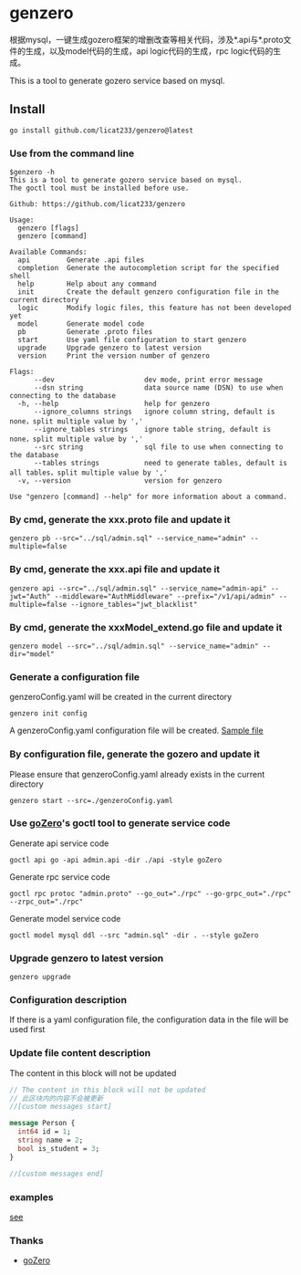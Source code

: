 # genzero

根据mysql，一键生成gozero框架的增删改查等相关代码，涉及*.api与*.proto文件的生成，以及model代码的生成，api logic代码的生成，rpc logic代码的生成。

This is a tool to generate gozero service based on mysql.

## Install

```shell
go install github.com/licat233/genzero@latest
```

### Use from the command line

```text
$genzero -h
This is a tool to generate gozero service based on mysql.
The goctl tool must be installed before use.

Github: https://github.com/licat233/genzero

Usage:
  genzero [flags]
  genzero [command]

Available Commands:
  api         Generate .api files
  completion  Generate the autocompletion script for the specified shell
  help        Help about any command
  init        Create the default genzero configuration file in the current directory
  logic       Modify logic files, this feature has not been developed yet
  model       Generate model code
  pb          Generate .proto files
  start       Use yaml file configuration to start genzero
  upgrade     Upgrade genzero to latest version
  version     Print the version number of genzero

Flags:
      --dev                      dev mode, print error message
      --dsn string               data source name (DSN) to use when connecting to the database
  -h, --help                     help for genzero
      --ignore_columns strings   ignore column string, default is none，split multiple value by ','
      --ignore_tables strings    ignore table string, default is none，split multiple value by ','
      --src string               sql file to use when connecting to the database
      --tables strings           need to generate tables, default is all tables，split multiple value by ','
  -v, --version                  version for genzero

Use "genzero [command] --help" for more information about a command.
```

### By cmd, generate the xxx.proto file and update it

```shell
genzero pb --src="../sql/admin.sql" --service_name="admin" --multiple=false
```

### By cmd, generate the xxx.api file and update it

```shell
genzero api --src="../sql/admin.sql" --service_name="admin-api" --jwt="Auth" --middleware="AuthMiddleware" --prefix="/v1/api/admin" --multiple=false --ignore_tables="jwt_blacklist"
```

### By cmd, generate the xxxModel_extend.go file and update it

```shell
genzero model --src="../sql/admin.sql" --service_name="admin" --dir="model"
```

### Generate a configuration file

genzeroConfig.yaml will be created in the current directory

```shell
genzero init config
```

A genzeroConfig.yaml configuration file will be created. [Sample file](./examples/genzeroConfig.yaml)

### By configuration file, generate the gozero and update it

Please ensure that genzeroConfig.yaml already exists in the current directory

```shell
genzero start --src=./genzeroConfig.yaml
```

### Use [goZero](https://github.com/zeromicro/go-zero)'s goctl tool to generate service code

Generate api service code

```shell
goctl api go -api admin.api -dir ./api -style goZero
```

Generate rpc service code

```shell
goctl rpc protoc "admin.proto" --go_out="./rpc" --go-grpc_out="./rpc" --zrpc_out="./rpc"
```

Generate model service code

```shell
goctl model mysql ddl --src "admin.sql" -dir . --style goZero
```

### Upgrade genzero to latest version

```shell
genzero upgrade
```

### Configuration description

If there is a yaml configuration file, the configuration data in the file will be used first

### Update file content description

The content in this block will not be updated

```proto
// The content in this block will not be updated
// 此区块内的内容不会被更新
//[custom messages start]

message Person {
  int64 id = 1;
  string name = 2;
  bool is_student = 3;
}

//[custom messages end]
```

### examples

[see](./examples/)

### Thanks

+ [goZero](https://github.com/zeromicro/go-zero)
